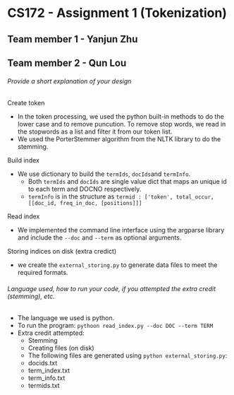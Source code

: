 # CS172 - Assignment 1 (Tokenization)

## Team member 1 - Yanjun Zhu
## Team member 2 - Qun Lou

###### Provide a short explanation of your design
Create token
- In the token processing, we used the python built-in methods to do the lower case and to remove puncution. To remove stop words, we read in the stopwords as a list and filter it from our token list.
- We used the PorterStemmer algorithm from the NLTK library to do the stemming.

Build index
- We use dictionary to build the `termIds`, `docIds`and `termInfo`.
  - Both `termIds` and  `docIds` are single value dict that maps an unique id to each term and DOCNO respectively.
  - `termInfo` is in the structure as `termid : ['token', total_occur, [[doc_id, freq_in_doc, [positions]]]`

Read index
 - We implemented the command line interface using the argparse library and include the `--doc` and `--term` as optional arguments.

Storing indices on disk (extra credict)
 - we create the `external_storing.py` to generate data files to meet the required formats.

###### Language used, how to run your code, if you attempted the extra credit (stemming), etc. 
- The language we used is python.
- To run the program: `pythoon read_index.py --doc DOC --term TERM`
- Extra credit attempted: 
  - Stemming
  - Creating files (on disk)
   - The following files are generated using  `python external_storing.py`:
    -  docids.txt
    -  term_index.txt
    -  term_info.txt
    -  termids.txt 
